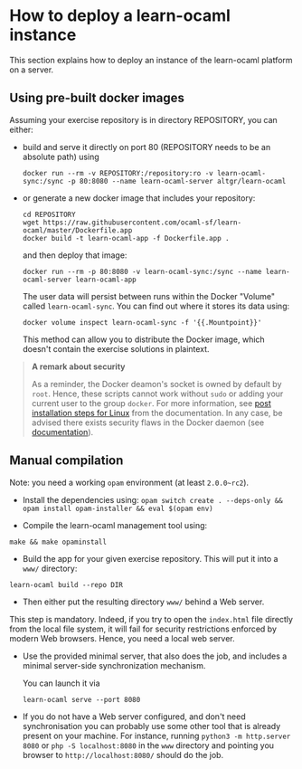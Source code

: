 How to deploy a learn-ocaml instance
====================================

This section explains how to deploy an instance of the learn-ocaml
platform on a server.

## Using pre-built docker images

Assuming your exercise repository is in directory REPOSITORY, you can either:

- build and serve it directly on port 80 (REPOSITORY needs to be an absolute
  path) using

      docker run --rm -v REPOSITORY:/repository:ro -v learn-ocaml-sync:/sync -p 80:8080 --name learn-ocaml-server altgr/learn-ocaml

- or generate a new docker image that includes your repository:

      cd REPOSITORY
      wget https://raw.githubusercontent.com/ocaml-sf/learn-ocaml/master/Dockerfile.app
      docker build -t learn-ocaml-app -f Dockerfile.app .

  and then deploy that image:

      docker run --rm -p 80:8080 -v learn-ocaml-sync:/sync --name learn-ocaml-server learn-ocaml-app

  The user data will persist between runs within the Docker "Volume" called
  `learn-ocaml-sync`. You can find out where it stores its data using:

      docker volume inspect learn-ocaml-sync -f '{{.Mountpoint}}'

  This method can allow you to distribute the Docker image, which doesn't
  contain the exercise solutions in plaintext.

> **A remark about security**
>
> As a reminder, the Docker deamon's socket is owned by default by `root`.
> Hence, these scripts cannot work without `sudo` or adding your current user to
> the group `docker`. For more information, see
> [post installation steps for Linux](https://docs.docker.com/install/linux/linux-postinstall/)
> from the documentation. In any case, be advised there exists security flaws in
> the Docker daemon (see
> [documentation](https://docs.docker.com/engine/security/security/#docker-daemon-attack-surface)).

## Manual compilation

Note: you need a working ```opam``` environment (at least `2.0.0~rc2`).

* Install the dependencies using:
``
opam switch create . --deps-only && opam install opam-installer && eval $(opam env)
``

* Compile the learn-ocaml management tool using:
```
make && make opaminstall
```

* Build the app for your given exercise repository. This will put it into a
  `www/` directory:
```
learn-ocaml build --repo DIR
```

* Then either put the resulting directory ```www/``` behind a Web server.

This step is mandatory. Indeed, if you try to open the ```index.html``` file
directly from the local file system, it will fail for security restrictions
enforced by modern Web browsers. Hence, you need a local web server.

* Use the provided minimal server, that also does the job,
  and includes a minimal server-side synchronization mechanism.

  You can launch it via

      learn-ocaml serve --port 8080

* If you do not have a Web server configured, and don't need synchronisation you can probably use some
  other tool that is already present on your machine. For instance,
  running ```python3 -m http.server 8080``` or ```php -S
  localhost:8080``` in the ```www``` directory and pointing you browser
  to ```http://localhost:8080/``` should do the job.
